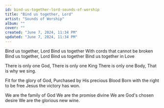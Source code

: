 ```yaml
---
id: bind-us-together-lord-sounds-of-worship
title: "Bind us together, Lord"
artist: "Sounds of Worship"
album: ""
cover: ""
created: "June 7, 2024, 11:34 PM"
updated: "June 7, 2024, 11:34 PM"
---
```


Bind us together, Lord
Bind us together
With cords that cannot be broken
Bind us together, Lord
Bind us together
Bind us together in Love

There is only one God,
There is only one King
There is only one Body,
That is why we sing.

Fit for the glory of God,
Purchased by His precious Blood
Born with the right to be free
Jesus the victory has won.

We are the family of God
We are the promise divine
We are God's chosen desire
We are the glorious new wine.